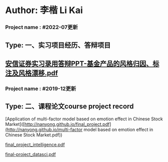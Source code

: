 # Author: 李楷 Li Kai 

### Project name : #2022-07更新
## Type: 一、实习项目经历、答辩项目

[安信证券实习录用答辩PPT-基金产品的风格归因、标注及风格漂移.pdf](http://nanyong.github.io/李楷面试答辩报告：课题一.pdf)
---

### Project name : #2019-12更新
## Type: 二、课程论文course project record


[Application of multi-factor model based on emotion effect in Chinese Stock Market]([http://nanyong.github.io/final_project.pdf](http://nanyong.github.io/multi-factor model based on emotion effect in Chinese Stock Market.pdf))

[final_project_intelligence.pdf](http://nanyong.github.io/final_project.pdf)

[final-project_datasci.pdf](http://nanyong.github.io/final-project_datasci.pdf)
